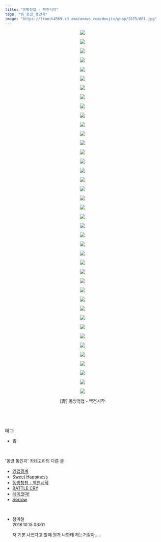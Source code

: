 ```yaml
---
title: "동방청첩 - 백천시작"
tags: "青 동방_동인지"
image: "https://franch4569.s3.amazonaws.com/doujin/ghap/2875/001.jpg"
---
```

<div class="article">
<p style="text-align: center; clear: none; float: none;"><img src="{{ site.imgserver2 }}/ghap/2875/001.jpg"/></p>
<p style="text-align: center; clear: none; float: none;"><img src="{{ site.imgserver2 }}/ghap/2875/002.jpg"/></p>
<p style="text-align: center; clear: none; float: none;"><img src="{{ site.imgserver2 }}/ghap/2875/003.jpg"/></p>
<p style="text-align: center; clear: none; float: none;"><img src="{{ site.imgserver2 }}/ghap/2875/004.jpg"/></p>
<p style="text-align: center; clear: none; float: none;"><img src="{{ site.imgserver2 }}/ghap/2875/005.jpg"/></p>
<p style="text-align: center; clear: none; float: none;"><img src="{{ site.imgserver2 }}/ghap/2875/006.jpg"/></p>
<p style="text-align: center; clear: none; float: none;"><img src="{{ site.imgserver2 }}/ghap/2875/007.jpg"/></p>
<p style="text-align: center; clear: none; float: none;"><img src="{{ site.imgserver2 }}/ghap/2875/008.jpg"/></p>
<p style="text-align: center; clear: none; float: none;"><img src="{{ site.imgserver2 }}/ghap/2875/009.jpg"/></p>
<p style="text-align: center; clear: none; float: none;"><img src="{{ site.imgserver2 }}/ghap/2875/010.jpg"/></p>
<p style="text-align: center; clear: none; float: none;"><img src="{{ site.imgserver2 }}/ghap/2875/011.jpg"/></p>
<p style="text-align: center; clear: none; float: none;"><img src="{{ site.imgserver2 }}/ghap/2875/012.jpg"/></p>
<p style="text-align: center; clear: none; float: none;"><img src="{{ site.imgserver2 }}/ghap/2875/013.jpg"/></p>
<p style="text-align: center; clear: none; float: none;"><img src="{{ site.imgserver2 }}/ghap/2875/014.jpg"/></p>
<p style="text-align: center; clear: none; float: none;"><img src="{{ site.imgserver2 }}/ghap/2875/015.jpg"/></p>
<p style="text-align: center; clear: none; float: none;"><img src="{{ site.imgserver2 }}/ghap/2875/016.jpg"/></p>
<p style="text-align: center; clear: none; float: none;"><img src="{{ site.imgserver2 }}/ghap/2875/017.jpg"/></p>
<p style="text-align: center; clear: none; float: none;"><img src="{{ site.imgserver2 }}/ghap/2875/018.jpg"/></p>
<p style="text-align: center; clear: none; float: none;"><img src="{{ site.imgserver2 }}/ghap/2875/019.jpg"/></p>
<p style="text-align: center; clear: none; float: none;"><img src="{{ site.imgserver2 }}/ghap/2875/020.jpg"/></p>
<p style="text-align: center; clear: none; float: none;"><img src="{{ site.imgserver2 }}/ghap/2875/021.jpg"/></p>
<p style="text-align: center; clear: none; float: none;"><img src="{{ site.imgserver2 }}/ghap/2875/022.jpg"/></p>
<p style="text-align: center; clear: none; float: none;"><img src="{{ site.imgserver2 }}/ghap/2875/023.jpg"/></p>
<p style="text-align: center; clear: none; float: none;"><img src="{{ site.imgserver2 }}/ghap/2875/024.jpg"/></p>
<p style="text-align: center; clear: none; float: none;"><img src="{{ site.imgserver2 }}/ghap/2875/025.jpg"/></p>
<p style="text-align: center; clear: none; float: none;"><img src="{{ site.imgserver2 }}/ghap/2875/026.jpg"/></p>
<p style="text-align: center; clear: none; float: none;"><img src="{{ site.imgserver2 }}/ghap/2875/027.jpg"/></p>
<p style="text-align: center; clear: none; float: none;"><img src="{{ site.imgserver2 }}/ghap/2875/028.jpg"/></p>
<p style="text-align: center; clear: none; float: none;"><img src="{{ site.imgserver2 }}/ghap/2875/029.jpg"/></p>
<p style="text-align: center; clear: none; float: none;"><img src="{{ site.imgserver2 }}/ghap/2875/030.jpg"/></p>
<p style="text-align: center; clear: none; float: none;"><img src="{{ site.imgserver2 }}/ghap/2875/031.jpg"/></p>
<p style="text-align: center; clear: none; float: none;"><img src="{{ site.imgserver2 }}/ghap/2875/032.jpg"/></p>
<p style="text-align: center; clear: none; float: none;"><img src="{{ site.imgserver2 }}/ghap/2875/033.jpg"/></p>
<p style="text-align: center; clear: none; float: none;"><img src="{{ site.imgserver2 }}/ghap/2875/034.jpg"/></p>
<p style="text-align: center; clear: none; float: none;"><img src="{{ site.imgserver2 }}/ghap/2875/035.jpg"/></p>
<p style="text-align: center; clear: none; float: none;"><img src="{{ site.imgserver2 }}/ghap/2875/036.jpg"/></p>
<p style="text-align: center; clear: none; float: none;"><img src="{{ site.imgserver2 }}/ghap/2875/037.jpg"/></p>
<p style="text-align: center; clear: none; float: none;"><img src="{{ site.imgserver2 }}/ghap/2875/038.jpg"/></p>
<p style="text-align: center; clear: none; float: none;"><img src="{{ site.imgserver2 }}/ghap/2875/039.jpg"/></p>
<p style="text-align: center; clear: none; float: none;"><img src="{{ site.imgserver2 }}/ghap/2875/040.jpg"/></p>
<p style="text-align: center; clear: none; float: none;">[青] 동방청첩 - 백천시작</p>
<p><br/></p>
</div><br/>
<div class="tagTrail">
<p>태그: </p>
<ul>
<li>青</li>
</ul>
</div><br/>
<div class="another">
<p>'동방 동인지' 카테고리의 다른 글</p>
<ul>
<li><a href="/ghap_2877">영겁결계</a></li>
<li><a href="/ghap_2876">Sweet Happiness</a></li>
<li><a href="/ghap_2875">동방청첩 - 백천시작</a></li>
<li><a href="/ghap_2874">BATTLE CRY</a></li>
<li><a href="/ghap_2873">에이코마!</a></li>
<li><a href="/ghap_2872">Sorrow</a></li>
</ul>
</div><br/>
<div class="cb_module cb_fluid">
<div class="cb_wrt cb_profile">
<div class="comment">
<ul>
<li class="cb_thumb_off" id="comment15355242">
<div class="cb_comment_area">
<div class="cb_info_area">
<div class="cb_section">
<span class="cb_nick_name">장마철</span>
</div>
<div class="cb_section">
<span class="cb_date">2018.10.15 03:01 </span>
</div>
</div>
<div class="cb_dsc_comment">
<p class="cb_dsc">
											저 기분 나쁘다고 할때 뭔가 나한테 하는거같아.....
										</p>
</div>
</div></li>
</ul>
</div>
</div><!-- commentList close -->
</div><br/>
